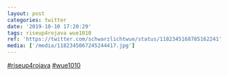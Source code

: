 ```yaml
---
layout: post
categories: twitter
date: '2019-10-10 17:20:29'
tags: riseup4rojava wue1010
ref: 'https://twitter.com/schwarzlichtwue/status/1182345168785162241'
media: ['/media/1182345067245244417.jpg']
---
```

[#riseup4rojava](/t/riseup4rojava) [#wue1010](/t/wue1010) 